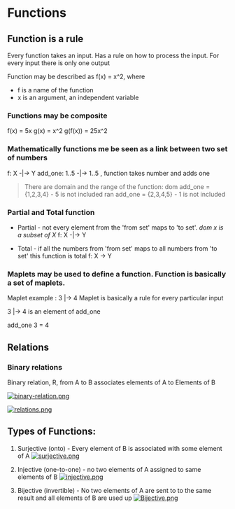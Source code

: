 # Functions

## Function is a rule

Every function takes an input. Has a rule on how to process the input. For every input there is only one output

Function may be described as f(x) = x^2, where
- f is a name of the function
- x is an argument, an independent variable

### Functions may be composite

f(x) = 5x
g(x) = x^2
g(f(x)) = 25x^2

### Mathematically functions me be seen as a link between two set of numbers

f: X -|-> Y
add_one: 1..5 -|-> 1..5 , function takes number and adds one

> There are domain and the range of the function:
> dom add_one = {1,2,3,4} - 5 is not included
> ran add_one = {2,3,4,5} - 1 is not included

### Partial and Total function

- Partial - not every element from the 'from set' maps to 'to set'. *dom x is a subset of X*
f: X -|-> Y

- Total - if all the numbers from 'from set' maps to all numbers from 'to set' this function is total
f: X -> Y

### Maplets may be used to define a function. Function is basically a set of maplets.

Maplet example : 3 |-> 4
Maplet is basically a rule for every particular input

3 |-> 4 is an element of add_one

add_one 3 = 4

## Relations

### Binary relations

Binary relation, R, from A to B associates elements of A to Elements of B

[![binary-relation.png](https://i.postimg.cc/NM2DN2N3/binary-relation.png)](https://postimg.cc/qh02qqHw)

[![relations.png](https://i.postimg.cc/sD4kPbGp/relations.png)](https://postimg.cc/SJj1kTrs)


## Types of Functions:

1. Surjective (onto) - Every element of B is associated with some element of A
[![surjective.png](https://i.postimg.cc/qB1Bcmh6/surjective.png)](https://postimg.cc/fk0hDfvM)

2. Injective (one-to-one) - no two elements of A assigned to same elements of B
[![injective.png](https://i.postimg.cc/Px05nJWs/injective.png)](https://postimg.cc/vgLsWQ23)

3. Bijective (invertible) - No two elements of A are sent to to the same result and all elements of B are used up
[![Bijective.png](https://i.postimg.cc/Dzt92XMg/Bijective.png)](https://postimg.cc/yJyQjkBg)
